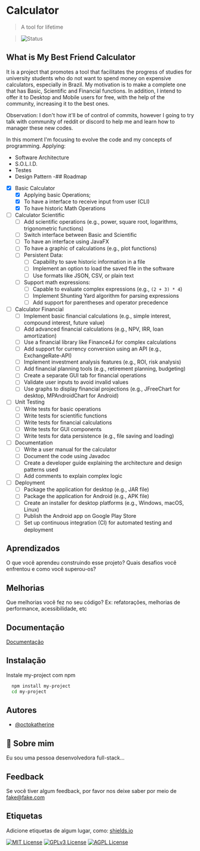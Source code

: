 # Calculator 
> A tool for lifetime

> ![Status](https://img.shields.io/badge/Status-In%20Progress-yellow)

## What is My Best Friend Calculator
It is a project that promotes a tool that facilitates the progress of studies for university students who do not want to spend money on expensive calculators, especially in Brazil. My motivation is to make a complete one that has Basic, Scientific and Financial functions. In addition, I intend to offer it to Desktop and Mobile users for free, with the help of the community, increasing it to the best ones.

Observation: I don't how it'll be of control of commits, however I going to try talk with community of reddit or discord to help me and learn how to manager these new codes.

In this moment I'm focusing to evolve the code and my concepts of programming. Applying:

- Software Architecture
- S.O.L.I.D.
- Testes
- Design Pattern
-## Roadmap

- [X] Basic Calculator
    - [X] Applying basic Operations;
    - [X] To have a interface to receive input from user (CLI)
    - [X] To have historic Math Operations

- [ ] Calculator Scientific
    - [ ] Add scientific operations (e.g., power, square root, logarithms, trigonometric functions)
    - [ ] Switch interface between Basic and Scientific
    - [ ] To have an interface using JavaFX
    - [ ] To have a graphic of calculations (e.g., plot functions)
    - [ ] Persistent Data:
        - [ ] Capability to save historic information in a file
        - [ ] Implement an option to load the saved file in the software
        - [ ] Use formats like JSON, CSV, or plain text
    - [ ] Support math expressions:
        - [ ] Capable to evaluate complex expressions (e.g., `(2 + 3) * 4`)
        - [ ] Implement Shunting Yard algorithm for parsing expressions
        - [ ] Add support for parentheses and operator precedence

- [ ] Calculator Financial
    - [ ] Implement basic financial calculations (e.g., simple interest, compound interest, future value)
    - [ ] Add advanced financial calculations (e.g., NPV, IRR, loan amortization)
    - [ ] Use a financial library like Finance4J for complex calculations
    - [ ] Add support for currency conversion using an API (e.g., ExchangeRate-API)
    - [ ] Implement investment analysis features (e.g., ROI, risk analysis)
    - [ ] Add financial planning tools (e.g., retirement planning, budgeting)
    - [ ] Create a separate GUI tab for financial operations
    - [ ] Validate user inputs to avoid invalid values
    - [ ] Use graphs to display financial projections (e.g., JFreeChart for desktop, MPAndroidChart for Android)

- [ ] Unit Testing
    - [ ] Write tests for basic operations
    - [ ] Write tests for scientific functions
    - [ ] Write tests for financial calculations
    - [ ] Write tests for GUI components
    - [ ] Write tests for data persistence (e.g., file saving and loading)

- [ ] Documentation
    - [ ] Write a user manual for the calculator
    - [ ] Document the code using Javadoc
    - [ ] Create a developer guide explaining the architecture and design patterns used
    - [ ] Add comments to explain complex logic

- [ ] Deployment
    - [ ] Package the application for desktop (e.g., JAR file)
    - [ ] Package the application for Android (e.g., APK file)
    - [ ] Create an installer for desktop platforms (e.g., Windows, macOS, Linux)
    - [ ] Publish the Android app on Google Play Store
    - [ ] Set up continuous integration (CI) for automated testing and deployment
## Aprendizados

O que você aprendeu construindo esse projeto? Quais desafios você enfrentou e como você superou-os?


## Melhorias

Que melhorias você fez no seu código? Ex: refatorações, melhorias de performance, acessibilidade, etc


## Documentação

[Documentação](https://link-da-documentação)


## Instalação

Instale my-project com npm

```bash
  npm install my-project
  cd my-project
```
    
## Autores

- [@octokatherine](https://www.github.com/octokatherine)


## 🚀 Sobre mim
Eu sou uma pessoa desenvolvedora full-stack...


## Feedback

Se você tiver algum feedback, por favor nos deixe saber por meio de fake@fake.com


## Etiquetas

Adicione etiquetas de algum lugar, como: [shields.io](https://shields.io/)

[![MIT License](https://img.shields.io/badge/License-MIT-green.svg)](https://choosealicense.com/licenses/mit/)
[![GPLv3 License](https://img.shields.io/badge/License-GPL%20v3-yellow.svg)](https://opensource.org/licenses/)
[![AGPL License](https://img.shields.io/badge/license-AGPL-blue.svg)](http://www.gnu.org/licenses/agpl-3.0)

